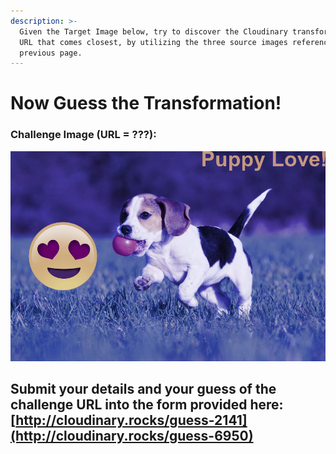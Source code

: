 ```yaml
---
description: >-
  Given the Target Image below, try to discover the Cloudinary transformation
  URL that comes closest, by utilizing the three source images referenced in the
  previous page.
---
```


# Now Guess the Transformation!

### Challenge Image \(**URL = ???**\):

![](.gitbook/assets/puppy-love-2.jpg)

## Submit your details and your guess of the challenge URL into the form provided here: [http://cloudinary.rocks/guess-2141](http://cloudinary.rocks/guess-6950)

